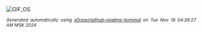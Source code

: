 <div align="justify">
<picture>
    <source media="(prefers-color-scheme: dark)" srcset="https://i.ibb.co/BBbZSrW/output-gif.gif">
    <source media="(prefers-color-scheme: light)" srcset="https://i.ibb.co/BBbZSrW/output-gif.gif">
    <img alt="GIF_OS" src="https://i.ibb.co/BBbZSrW/output-gif.gif">
</picture>

<sub><i>Generated automatically using [x0rzavi/github-readme-terminal](https://github.com/x0rzavi/github-readme-terminal) on Tue Nov 19 04:26:27 AM MSK 2024</i></sub>

</div>

<!-- Image deletion URL: https://ibb.co/Hq6zkxw/6ac7c505c6cddbda70fa6bca0a33fec8 -->
